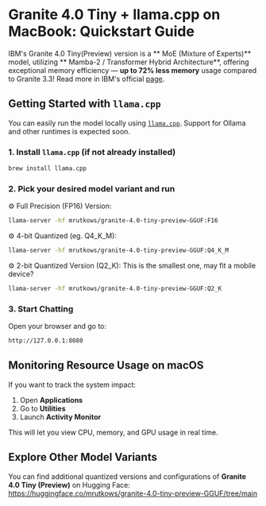 
# Granite 4.0 Tiny + llama.cpp on MacBook: Quickstart Guide

IBM's Granite 4.0 Tiny(Preview) version is a ** MoE (Mixture of Experts)** model, utilizing ** Mamba-2 / Transformer Hybrid Architecture**, offering exceptional memory efficiency — **up to 72% less memory** usage compared to Granite 3.3!
Read more in IBM's official [page](https://www.ibm.com/new/announcements/ibm-granite-4-0-tiny-preview-sneak-peek).

## Getting Started with `llama.cpp`

You can easily run the model locally using [`llama.cpp`](https://github.com/ggerganov/llama.cpp). Support for Ollama and other runtimes is expected soon.

### 1. Install `llama.cpp` (if not already installed)

```bash
brew install llama.cpp
```
### 2. Pick your desired model variant and run

⚙️ Full Precision (FP16) Version:
```bash
llama-server -hf mrutkows/granite-4.0-tiny-preview-GGUF:F16
```
⚙️ 4-bit Quantized (eg. Q4_K_M):
```bash
llama-server -hf mrutkows/granite-4.0-tiny-preview-GGUF:Q4_K_M
```

⚙️ 2-bit Quantized Version (Q2_K): This is the smallest one, may fit a mobile device?
```bash
llama-server -hf mrutkows/granite-4.0-tiny-preview-GGUF:Q2_K
```

### 3. Start Chatting

Open your browser and go to:
```bash
http://127.0.0.1:8080
```

## Monitoring Resource Usage on macOS
If you want to track the system impact:

1. Open **Applications**
2. Go to **Utilities**
3. Launch **Activity Monitor**

This will let you view CPU, memory, and GPU usage in real time.

## Explore Other Model Variants
You can find additional quantized versions and configurations of **Granite 4.0 Tiny (Preview)** on Hugging Face:
https://huggingface.co/mrutkows/granite-4.0-tiny-preview-GGUF/tree/main

